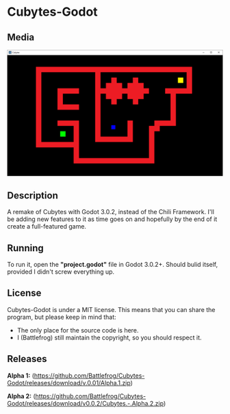 # Cubytes-Godot

## Media
![](media/screenshot_1.png)
## Description
A remake of Cubytes with Godot 3.0.2, instead of the Chili Framework. I'll be adding new features to it as time goes on and hopefully by the end of it create a full-featured game.

## Running
To run it, open the **"project.godot"** file in Godot 3.0.2+. Should bulid itself, provided I didn't screw everything up.

## License
Cubytes-Godot is under a MIT license. This means that you can share the program, but please keep in mind that:
* The only place for the source code is here.
* I (Battlefrog) still maintain the copyright, so you should respect it.

## Releases
**Alpha 1:** (https://github.com/Battlefrog/Cubytes-Godot/releases/download/v.0.01/Alpha.1.zip)

**Alpha 2:** (https://github.com/Battlefrog/Cubytes-Godot/releases/download/v0.0.2/Cubytes.-.Alpha.2.zip)
